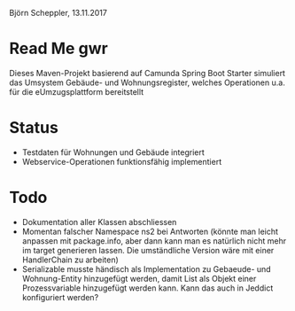 Björn Scheppler, 13.11.2017

# Read Me gwr
Dieses Maven-Projekt basierend auf Camunda Spring Boot Starter simuliert das 
Umsystem Gebäude- und Wohnungsregister, welches Operationen u.a. für die
eUmzugsplattform bereitstellt

# Status
- Testdaten für Wohnungen und Gebäude integriert
- Webservice-Operationen funktionsfähig implementiert

# Todo
- Dokumentation aller Klassen abschliessen
- Momentan falscher Namespace ns2 bei Antworten (könnte man leicht anpassen mit
  package.info, aber dann kann man es natürlich nicht mehr im target generieren lassen.
  Die umständliche Version wäre mit einer HandlerChain zu arbeiten)
- Serializable musste händisch als Implementation zu Gebaeude- und Wohnung-Entity 
  hinzugefügt werden, damit List<Wohnung> als Objekt einer Prozessvariable hinzugefügt
  werden kann. Kann das auch in Jeddict konfiguriert werden?